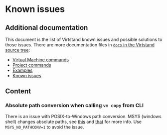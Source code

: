 # Known issues

## Additional documentation

This document is the list of Virtstand known issues and possible solutions to those issues. There are more documentation files in
[`docs` in the Virtstand source tree](./):

- [Virtual Machine commands](./commands_vm.md)
- [Project commands](./commands_project.md)
- [Examples](./examples.md)
- [Known issues](./known_issues.md)


## Content

### Absolute path conversion when calling `vm copy` from CLI

There is an issue with POSIX-to-Windows path conversion.
MSYS (windows shell) changes absolute paths, see [this](https://github.com/git-for-windows/git/issues/577#issuecomment-166118846) and [that](https://stackoverflow.com/questions/7250130/how-to-stop-mingw-and-msys-from-mangling-path-names-given-at-the-command-line) for more info.
Use `MSYS_NO_PATHCONV=1` to avoid the issue.
